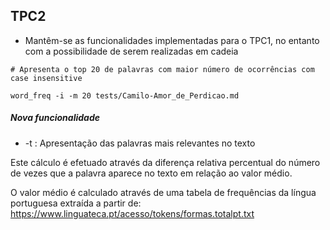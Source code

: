 ## TPC2

- Mantêm-se as funcionalidades implementadas para o TPC1, no entanto com a possibilidade de serem realizadas em cadeia

```
# Apresenta o top 20 de palavras com maior número de ocorrências com case insensitive

word_freq -i -m 20 tests/Camilo-Amor_de_Perdicao.md
```

##### Nova funcionalidade

- -t : Apresentação das palavras mais relevantes no texto

Este cálculo é efetuado através da diferença relativa percentual do número de vezes que a palavra aparece no texto em relação ao valor médio.

O valor médio é calculado através de uma tabela de frequências da língua portuguesa extraída a partir de: https://www.linguateca.pt/acesso/tokens/formas.totalpt.txt
